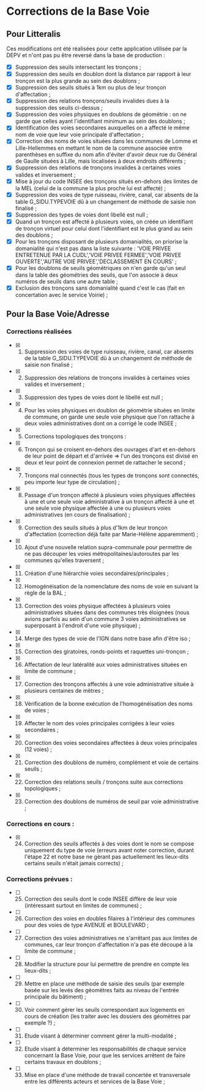 # Corrections de la Base Voie

## Pour Litteralis

Ces modifications ont été réalisées pour cette application utilisée par la DEPV et n'ont pas pu être reversé dans la base de production :

- [x] Suppression des seuils intersectant les tronçons ;
- [x] Suppression des seuils en doublon dont la distance par rapport à leur tronçon est la plus grande au sein des doublons ;
- [x] Suppression des seuils situés à 1km ou plus de leur tronçon d'affectation ;
- [x] Suppression des relations tronçons/seuils invalides dues à la suppression des seuils ci-dessus ;
- [x] Suppression des voies physiques en doublons de géométrie : on ne garde que celles ayant l'identifiant minimum au sein des doublons ;
- [x] Identification des voies secondaires auxquelles on a affecté le même nom de voie que leur voie principale d'affectation ;
- [x] Correction des noms de voies situées dans les communes de Lomme et Lille-Hellemmes en mettant le nom de la commune associée entre parenthèses en suffixe du nom afin d'éviter d'avoir deux rue du Général de Gaulle situées à Lille, mais localisées à deux endroits différents ;
- [x] Suppression des relations de tronçons invalides à certaines voies valides et inversement ;
- [x] Mise à jour du code INSEE des tronçons situés en-dehors des limites de la MEL (celui de la commune la plus proche lui est affecté) ;
- [x] Suppression des voies de type ruisseau, rivière, canal, car absents de la table G_SIDU.TYPEVOIE dû à un changement de méthode de saisie non finalisé ;
- [x] Suppression des types de voies dont libellé est null ;
- [x] Quand un tronçon est affecté à plusieurs voies, on créée un identifiant de tronçon virtuel pour celui dont l'identifiant est le plus grand au sein des doublons ;
- [x] Pour les tronçons disposant de plusieurs domanialités, on priorise la domanialité qui n'est pas dans la liste suivante : 'VOIE PRIVEE ENTRETENUE PAR LA CUDL','VOIE PRIVEE FERMEE','VOIE PRIVEE OUVERTE','AUTRE VOIE PRIVEE','DECLASSEMENT EN COURS' ;
- [x] Pour les doublons de seuils géométriques on n'en garde qu'un seul dans la table des géométries des seuils, que l'on associe à deux numéros de seuils dans une autre table ;
- [x] Exclusion des tronçons sans domanialité quand c'est le cas (fait en concertation avec le service Voirie) ;

## Pour la Base Voie/Adresse

### Corrections réalisées

- [x] 1. Suppression des voies de type ruisseau, rivière, canal, car absents de la table G_SIDU.TYPEVOIE dû à un changement de méthode de saisie non finalisé ;
- [x] 2. Suppression des relations de tronçons invalides à certaines voies valides et inversement ;
- [x] 3. Suppression des types de voies dont le libellé est null ;
- [x] 4. Pour les voies physiques en doublon de géométrie situées en limite de commune, on garde une seule voie physique que l'on rattache à deux voies administratives dont on a corrigé le code INSEE ;
- [x] 5. Corrections topologiques des tronçons :
- [x] 6. Tronçon qui se croisent en-dehors des ouvrages d'art et en-dehors de leur point de départ et d'arrivée => l'un des tronçons est divisé en deux et leur point de connexion permet de rattacher le second ;
- [x] 7. Tronçons mal connectés (tous les types de tronçons sont connectés, peu importe leur type de circulation) ;
- [x] 8. Passage d'un tronçon affecté à plusieurs voies physiques affectées à une et une seule voie administrative à un tronçon affecté à une et une seule voie physique affectée à une ou plusieurs voies administratives (en cours de finalisation) ;
- [x] 9. Correction des seuils situés à plus d'1km de leur tronçon d'affectation (correction déjà faite par Marie-Hélène apparemment) ;
- [x] 10. Ajout d'une nouvelle relation supra-communale pour permettre de ne pas découper les voies métropolitaines/autoroutes par les communes qu'elles traversent ;
- [x] 11. Création d'une hiérarchie voies secondaires/principales ;
- [x] 12. Homogénéisation de la nomenclature des noms de voie en suivant la règle de la BAL ;
- [x] 13. Correction des voies physique affectées à plusieurs voies administratives situées dans des communes très éloignées (nous avions parfois au sein d'un commune 3 voies administratives se superposant à l'endroit d'une voie physique) ;
- [x] 14. Merge des types de voie de l'IGN dans notre base afin d'être iso ;
- [x] 15. Correction des giratoires, ronds-points et raquettes uni-tronçon ;
- [x] 16. Affectation de leur latéralité aux voies administratives situées en limite de commune ;
- [x] 17. Correction des tronçons affectés à une voie administrative située à plusieurs centaines de mètres ;
- [x] 18. Vérification de la bonne exécution de l'homogénéisation des noms de voies ;
- [x] 19. Affecter le nom des voies principales corrigées à leur voies secondaires ;
- [x] 20. Correction des voies secondaires affectées à deux voies principales (12 voies) ;
- [x] 21. Correction des doublons de numéro, complément et voie de certains seuils ;
- [x] 22. Correction des relations seuils / tronçons suite aux corrections topologiques ;
- [x] 23. Correction des doublons de numéros de seuil par voie administrative ;

### Corrections en cours :
- [x] 24. Correction des seuils affectés à des voies dont le nom se compose uniquement du type de voie (erreurs avant noter correction, durant l'étape 22 et notre base ne gèrant pas actuellement les lieux-dits certains seuils n'était jamais corrects) ;

### Corrections prévues :
- [ ] 25. Correction des seuils dont le code INSEE diffère de leur voie (intéressant surtout en limites de communes) ;
- [ ] 26. Correction des voies en doubles filaires à l'intérieur des communes pour des voies de type AVENUE et BOULEVARD ;
- [ ] 27. Correction des voies administratives ne s'arrêtant pas aux limites de communes, car leur tronçon d'affectation n'a pas été découpé à la limite de commune ;
- [ ] 28. Modifier la structure pour lui permettre de prendre en compte les lieux-dits ;
- [ ] 29. Mettre en place une méthode de saisie des seuils (par exemple basée sur les levés des géomètres faits au niveau de l'entrée principale du bâtiment) ;
- [ ] 30. Voir comment gérer les seuils correspondant aux logements en cours de création (les traiter avec les dossiers des géomètres par exemple ?) ;
- [ ] 31. Etude visant à déterminer comment gérer la multi-modalité ;
- [ ] 32. Etude visant à déterminer les responsabilités de chaque service concernant la Base Voie, pour que les services arrêtent de faire certains travaux en doublons ;
- [ ] 33. Mise en place d'une méthode de travail concertée et transversale entre les différents acteurs et services de la Base Voie ;

